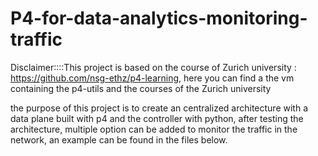 # P4-for-data-analytics-monitoring-traffic


Disclaimer::::This project is based on the course of Zurich university : https://github.com/nsg-ethz/p4-learning, here you can find a the vm containing the p4-utils and the courses of the Zurich university

the purpose of this project is to create an centralized architecture with a data plane built with p4 and the controller with python, after testing the architecture, multiple option can be added
to monitor the traffic in the network, an example can be found in the files below.

